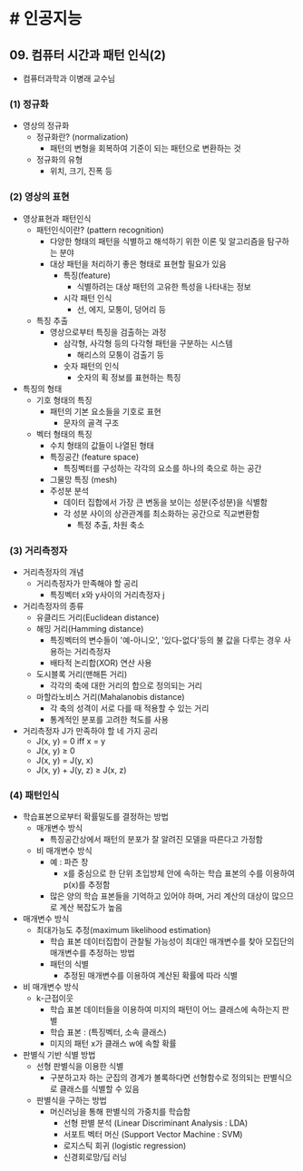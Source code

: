 # # 인공지능

## 09. 컴퓨터 시간과 패턴 인식(2)

- 컴퓨터과학과 이병래 교수님

### (1) 정규화

- 영상의 정규화
    - 정규화란? (normalization)
        - 패턴의 변형을 회복하여 기준이 되는 패턴으로 변환하는 것
    - 정규화의 유형
        - 위치, 크기, 진폭 등

### (2) 영상의 표현

- 영상표현과 패턴인식
    - 패턴인식이란? (pattern recognition)
        - 다양한 형태의 패턴을 식별하고 해석하기 위한 이론 및 알고리즘을 탐구하는 분야
        - 대상 패턴을 처리하기 좋은 형태로 표현할 필요가 있음
            - 특징(feature)
                - 식별하려는 대상 패턴의 고유한 특성을 나타내는 정보
            - 시각 패턴 인식
                - 선, 에지, 모퉁이, 덩어리 등
    - 특징 추출
        - 영상으로부터 특징을 검출하는 과정
            - 삼각형, 사각형 등의 다각형 패턴을 구분하는 시스템
                - 해리스의 모퉁이 검출기 등
            - 숫자 패턴의 인식
                - 숫자의 획 정보를 표현하는 특징
- 특징의 형태
    - 기호 형태의 특징
        - 패턴의 기본 요소들을 기호로 표현
            - 문자의 골격 구조
    - 벡터 형태의 특징
        - 수치 형태의 값들이 나열된 형태
        - 특징공간 (feature space)
            - 특징벡터를 구성하는 각각의 요소를 하나의 축으로 하는 공간
        - 그물망 특징 (mesh)
        - 주성분 분석
            - 데이터 집합에서 가장 큰 변동을 보이는 성분(주성분)을 식별함
            - 각 성분 사이의 상관관계를 최소화하는 공간으로 직교변환함
                - 특정 추출, 차원 축소

### (3) 거리측정자

- 거리측정자의 개념
    - 거리측정자가 만족해야 할 공리
        - 특징벡터 x와 y사이의 거리측정자 j
- 거리측정자의 종류
    - 유클리드 거리(Euclidean distance)
    - 해밍 거리(Hamming distance)
        - 특징벡터의 변수들이 '예-아니오', '있다-없다'등의 불 값을 다루는 경우 사용하는 거리측정자
        - 배타적 논리합(XOR) 연산 사용
    - 도시블록 거리(맨해튼 거리)
        - 각각의 축에 대한 거리의 합으로 정의되는 거리
    - 마할라노비스 거리(Mahalanobis distance)
        - 각 축의 성격이 서로 다를 때 적용할 수 있는 거리
        - 통계적인 분포를 고려한 척도를 사용
- 거리측정자 J가 만족하야 할 네 가지 공리
    - J(x, y) = 0 iff x = y
    - J(x, y) ≥ 0
    - J(x, y) = J(y, x)
    - J(x, y) + J(y, z) ≥ J(x, z)

### (4) 패턴인식

- 학습표본으로부터 확률밀도를 결정하는 방법
    - 매개변수 방식
        - 특징공간상에서 패턴의 분포가 잘 알려진 모델을 따른다고 가정함
    - 비 매개변수 방식
        - 예 : 파즌 창
            - x를 중심으로 한 단위 초입방체 안에 속하는 학습 표본의 수를 이용하여 p(x)를 추정함
        - 많은 양의 학습 표본들을 기억하고 있어야 하며, 거리 계산의 대상이 많으므로 계산 복잡도가 높음
- 매개변수 방식
    - 최대가능도 추정(maximum likelihood estimation)
        - 학습 표본 데이터집합이 관찰될 가능성이 최대인 매개변수를 찾아 모집단의 매개변수를 추정하는 방법
        - 패턴의 식별
            - 추정된 매개변수를 이용하여 계산된 확률에 따라 식별
- 비 매개변수 방식
    - k-근접이웃
        - 학습 표본 데이터들을 이용하여 미지의 패턴이 어느 클래스에 속하는지 판별
        - 학습 표본 : (특징벡터, 소속 클래스)
        - 미지의 패턴 x가 클래스 w에 속할 확률
- 판별식 기반 식별 방법
    - 선형 판별식을 이용한 식별
        - 구분하고자 하는 군집의 경계가 볼록하다면 선형함수로 정의되는 판별식으로 클래스를 식별할 수 있음
    - 판별식을 구하는 방법
        - 머신러닝을 통해 판별식의 가중치를 학습함
            - 선형 판별 분석 (Linear Discriminant Analysis : LDA)
            - 서포트 벡터 머신 (Support Vector Machine : SVM)
            - 로지스틱 회귀 (logistic regression)
            - 신경회로망/딥 러닝

